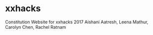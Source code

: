 # xxhacks
Constitution Website for xxhacks 2017
Aishani Aatresh, Leena Mathur, Carolyn Chen, Rachel Ratnam
